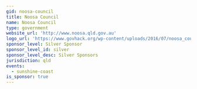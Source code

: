 ```yaml
---
gid: noosa-council
title: Noosa Council
name: Noosa Council
type: government
website_url: 'http://www.noosa.qld.gov.au'
logo_url: 'https://www.govhack.org/wp-content/uploads/2016/07/noosa_council.png'
sponsor_level: Silver Sponsor
sponsor_level_id: silver
sponsor_level_desc: Silver Sponsors
jurisdiction: qld
events:
  - sunshine-coast
is_sponsor: true
---
```

